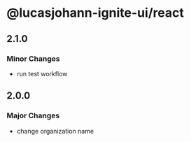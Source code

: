 # @lucasjohann-ignite-ui/react

## 2.1.0

### Minor Changes

- run test workflow

## 2.0.0

### Major Changes

- change organization name
